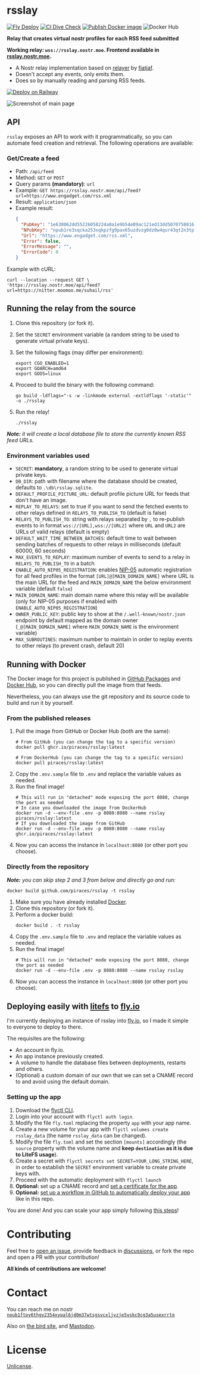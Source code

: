 # rsslay

[![Fly Deploy](https://github.com/piraces/rsslay/actions/workflows/fly.yml/badge.svg)](https://github.com/piraces/rsslay/actions/workflows/fly.yml)
[![CI Dive Check](https://github.com/piraces/rsslay/actions/workflows/dive-check.yml/badge.svg)](https://github.com/piraces/rsslay/actions/workflows/dive-check.yml)
[![Publish Docker image](https://github.com/piraces/rsslay/actions/workflows/docker-publish.yml/badge.svg)](https://github.com/piraces/rsslay/actions/workflows/docker-publish.yml)
![Docker Hub](https://img.shields.io/docker/pulls/piraces/rsslay?logo=docker)

**Relay that creates virtual nostr profiles for each RSS feed submitted**

**Working relay: `wss://rsslay.nostr.moe`. Frontend available in [rsslay.nostr.moe](https://rsslay.nostr.moe).**

  - A Nostr relay implementation based on [relayer](https://github.com/fiatjaf/relayer/) by [fiatjaf](https://fiatjaf.com).
  - Doesn't accept any events, only emits them.
  - Does so by manually reading and parsing RSS feeds.

[![Deploy on Railway](https://railway.app/button.svg)](https://railway.app/new/template/UDf6vC?referralCode=Zbo_gO)

![Screenshot of main page](screenshot.png)

## API

`rsslay` exposes an API to work with it programmatically, so you can automate feed creation and retrieval.
The following operations are available:

### Get/Create a feed

- Path: `/api/feed`
- Method: `GET` or `POST`
- Query params **(mandatory)**: `url`
- Example: `GET https://rsslay.nostr.moe/api/feed?url=https://www.engadget.com/rss.xml`
- Result: `application/json`
- Example result: 
   ```json
   {
     "PubKey": "1e630062dd55226058224a0a1e9b54e09ac121ed13dd5070758816a9c561aeab",
     "NPubKey": "npub1re3sqcka253xqkpzfg9pax65uzdvzg0dz0w4qur43qt2n3tp464sswsn92",
     "Url": "https://www.engadget.com/rss.xml",
     "Error": false,
     "ErrorMessage": "", 
     "ErrorCode": 0
   }
   ```

Example with cURL:
```shell
curl --location --request GET \ 
'https://rsslay.nostr.moe/api/feed?url=https://nitter.moomoo.me/suhail/rss'
```

## Running the relay from the source

1. Clone this repository (or fork it).
2. Set the `SECRET` environment variable (a random string to be used to generate virtual private keys).
3. Set the following flags (may differ per environment):
    ```shell
    export CGO_ENABLED=1
    export GOARCH=amd64
    export GOOS=linux
    ```
4. Proceed to build the binary with the following command:
    ```shell
    go build -ldflags="-s -w -linkmode external -extldflags '-static'" -o ./rsslay
    ```

5. Run the relay!
    ```shell
    ./rsslay
    ```

_**Note:** it will create a local database file to store the currently known RSS feed URLs._

### Environment variables used
- `SECRET`: **mandatory**, a random string to be used to generate virtual private keys.
- `DB_DIR`: path with filename where the database should be created, defaults to `.\db\rsslay.sqlite`.
- `DEFAULT_PROFILE_PICTURE_URL`: default profile picture URL for feeds that don't have an image.
- `REPLAY_TO_RELAYS`: set to true if you want to send the fetched events to other relays defined in `RELAYS_TO_PUBLISH_TO` (default is false)
- `RELAYS_TO_PUBLISH_TO`: string with relays separated by `,` to re-publish events to in format `wss://[URL],wss://[URL2]` where `URL` and `URL2` are URLs of valid relays (default is empty)
- `DEFAULT_WAIT_TIME_BETWEEN_BATCHES`: default time to wait between sending batches of requests to other relays in milliseconds (default 60000, 60 seconds)
- `MAX_EVENTS_TO_REPLAY`: maximum number of events to send to a relay in `RELAYS_TO_PUBLISH_TO` in a batch
- `ENABLE_AUTO_NIP05_REGISTRATION`: enables [NIP-05](https://github.com/nostr-protocol/nips/blob/master/05.md) automatic registration for all feed profiles in the format `[URL]@[MAIN_DOMAIN_NAME]` where URL is the main URL for the feed and `MAIN_DOMAIN_NAME` the below environment variable (default `false`)
- `MAIN_DOMAIN_NAME`: main domain name where this relay will be available (only for NIP-05 purposes if enabled with `ENABLE_AUTO_NIP05_REGISTRATION`)
- `OWNER_PUBLIC_KEY`: public key to show at the `/.well-known/nostr.json` endpoint by default mapped as the domain owner (`_@[MAIN_DOMAIN_NAME]` where `MAIN_DOMAIN_NAME` is the environment variable)
- `MAX_SUBROUTINES`: maximum number to maintain in order to replay events to other relays (to prevent crash, default 20)

## Running with Docker

The Docker image for this project is published in [GitHub Packages](https://github.com/piraces/rsslay/pkgs/container/rsslay) and [Docker Hub](https://hub.docker.com/r/piraces/rsslay), so you can directly
pull the image from that feeds.

Nevertheless, you can always use the git repository and its source code to build and run it by yourself.

### From the published releases

1. Pull the image from GitHub or Docker Hub (both are the same):
   ```shell
   # From GitHub (you can change the tag to a specific version)
   docker pull ghcr.io/piraces/rsslay:latest
   ```
   ```shell
   # From DockerHub (you can change the tag to a specific version)
   docker pull piraces/rsslay:latest
   ```
2. Copy the `.env.sample` file to `.env` and replace the variable values as needed.
3. Run the final image!
   ```shell
   # This will run in "detached" mode exposing the port 8080, change the port as needed
   # In case you downloaded the image from DockerHub
   docker run -d --env-file .env -p 8080:8080 --name rsslay piraces/rsslay:latest
   # If you downloaded the image from GitHub
   docker run -d --env-file .env -p 8080:8080 --name rsslay ghcr.io/piraces/rsslay:latest
   ```
4. Now you can access the instance in `localhost:8080` (or other port you choose).

### Directly from the repository

_**Note:** you can skip step 2 and 3 from below and directly go and run:_
```shell
docker build github.com/piraces/rsslay -t rsslay
```

1. Make sure you have already installed [Docker](https://docs.docker.com/engine/install/).
2. Clone this repository (or fork it).
3. Perform a docker build:
   ```shell
   docker build . -t rsslay
   ```
4. Copy the `.env.sample` file to `.env` and replace the variable values as needed.
5. Run the final image!
   ```shell
   # This will run in "detached" mode exposing the port 8080, change the port as needed
   docker run -d --env-file .env -p 8080:8080 --name rsslay rsslay
   ```
6. Now you can access the instance in `localhost:8080` (or other port you choose).

## Deploying easily with [litefs](https://fly.io/docs/litefs/getting-started/) to [fly.io](https://fly.io/)

I'm currently deploying an instance of rsslay into [fly.io](https://fly.io/), so I made it simple to 
everyone to deploy to there.

The requisites are the following:
- An account in fly.io.
- An app instance previously created.
- A volume to handle the database files between deployments, restarts and others.
- (Optional) a custom domain of our own that we can set a CNAME record to and avoid using the default domain.

### Setting up the app

1. Download the [flyctl CLI](https://fly.io/docs/hands-on/install-flyctl/).
2. Login into your account with `flyctl auth login`.
3. Modify the file `fly.toml` replacing the property `app` with your app name.
4. Create a new volume for your app with `flyctl volumes create rsslay_data` (the name `rsslay_data` can be changed).
5. Modify the file `fly.toml` and set the section `[mounts]` accordingly (the `source` property with the volume name and **keep `destination` as it is due to LiteFS usage**).
6. Create a secret with `flyctl secrets set SECRET=YOUR_LONG_STRING_HERE`, in order to establish the `SECRET` environment variable to create private keys with.
7. Proceed with the automatic deployment with `flyctl launch`
8. **Optional:** set up a CNAME record and [set a certificate for the app](https://fly.io/docs/app-guides/custom-domains-with-fly/#creating-a-custom-domain-on-fly-manually).
9. **Optional:** [set up a workflow in GitHub to automatically deploy your app](https://fly.io/docs/app-guides/continuous-deployment-with-github-actions/) like in this repo.

You are done! And you can scale your app simply following [this steps](https://fly.io/docs/litefs/example/#scaling-up-your-app)!

# Contributing

Feel free to [open an issue](https://github.com/piraces/rsslay/issues/new), provide feedback in [discussions](https://github.com/piraces/rsslay/discussions), or fork the repo and open a PR with your contribution!

**All kinds of contributions are welcome!**

# Contact

You can reach me on nostr [`npub1ftpy6thgy2354xypal6jd0m37wtsgsvcxljvzje5vskc9cg3a5usexrrtq`](https://snort.social/p/npub1ftpy6thgy2354xypal6jd0m37wtsgsvcxljvzje5vskc9cg3a5usexrrtq)

Also on [the bird site](https://twitter.com/piraces_), and [Mastodon](https://hachyderm.io/@piraces).

# License

[Unlicense](https://unlicense.org).

